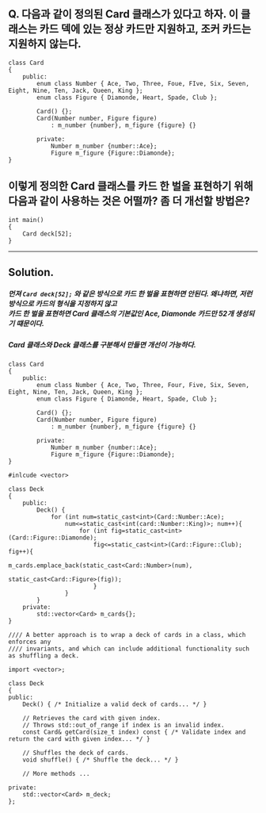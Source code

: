 ## Q. 다음과 같이 정의된 Card 클래스가 있다고 하자. 이 클래스는 카드 덱에 있는 정상 카드만 지원하고, 조커 카드는 지원하지 않는다.

```
class Card
{
    public:
        enum class Number { Ace, Two, Three, Foue, FIve, Six, Seven, Eight, Nine, Ten, Jack, Queen, King };
        enum class Figure { Diamonde, Heart, Spade, Club };

        Card() {};
        Card(Number number, Figure figure)
            : m_number {number}, m_figure {figure} {}
        
        private:
            Number m_number {number::Ace};
            Figure m_figure {Figure::Diamonde};
}
```

## 이렇게 정의한 Card 클래스를 카드 한 벌을 표현하기 위해 다음과 같이 사용하는 것은 어떨까? 좀 더 개선할 방법은?

```
int main()
{
    Card deck[52];
}
```


---

## Solution.

##### 먼져 `Card deck[52];` 와 같은 방식으로 카드 한 벌을 표현하면 안된다. 왜냐하면, 저런 방식으로 카드의 형식을 지정하지 않고<br>카드 한 벌을 표현하면 Card 클래스의 기본값인 Ace, Diamonde 카드만 52개 생성되기 떄문이다.

##### Card 클래스와 Deck 클래스를 구분해서 만들면 개선이 가능하다.

```
class Card
{
    public:
        enum class Number { Ace, Two, Three, Four, Five, Six, Seven, Eight, Nine, Ten, Jack, Queen, King };
        enum class Figure { Diamonde, Heart, Spade, Club };

        Card() {};
        Card(Number number, Figure figure)
            : m_number {number}, m_figure {figure} {}
        
        private:
            Number m_number {number::Ace};
            Figure m_figure {Figure::Diamonde};
}

#inlcude <vector>

class Deck
{
    public:
        Deck() {
            for (int num=static_cast<int>(Card::Number::Ace); 
                num<=static_cast<int(card::Number::King)>; num++){
                    for (int fig=static_cast<int>(Card::Figure::Diamonde);
                        fig<=static_cast<int>(Card::Figure::Club); fig++){
                            m_cards.emplace_back(static_cast<Card::Number>(num),
                                                static_cast<Card::Figure>(fig));
                        }
                }
        }
    private:
        std::vector<Card> m_cards{};
}
```


```
//// A better approach is to wrap a deck of cards in a class, which enforces any
//// invariants, and which can include additional functionality such as shuffling a deck.

import <vector>;

class Deck
{
public:
	Deck() { /* Initialize a valid deck of cards... */ }
	
	// Retrieves the card with given index.
	// Throws std::out_of_range if index is an invalid index.
	const Card& getCard(size_t index) const { /* Validate index and return the card with given index... */ }

	// Shuffles the deck of cards.
	void shuffle() { /* Shuffle the deck... */ }

	// More methods ...

private:
	std::vector<Card> m_deck;
};
```